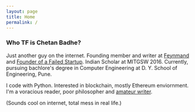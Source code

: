 ```yaml
---
layout: page
title: Home
permalink: /
---
```

### Who TF is Chetan Badhe?

Just another guy on the internet. Founding member and writer at [Feynmand](https://feynmand.com) and [Founder of a Failed Startup](https://medium.com/@chetanbadhe/my-journey-to-the-failed-startup-86b482bde30a). Indian Scholar at MITGSW 2016. Currently, pursuing bachlore's degree in Computer Engineering at D. Y. School of Engineering, Pune.

I code with Python. Interested in blockchain, mostly Ethereum enviornment. I'm a voracious reader, poor philosopher and [amateur writer](/blog). 

(Sounds cool on internet, total mess in real life.)

